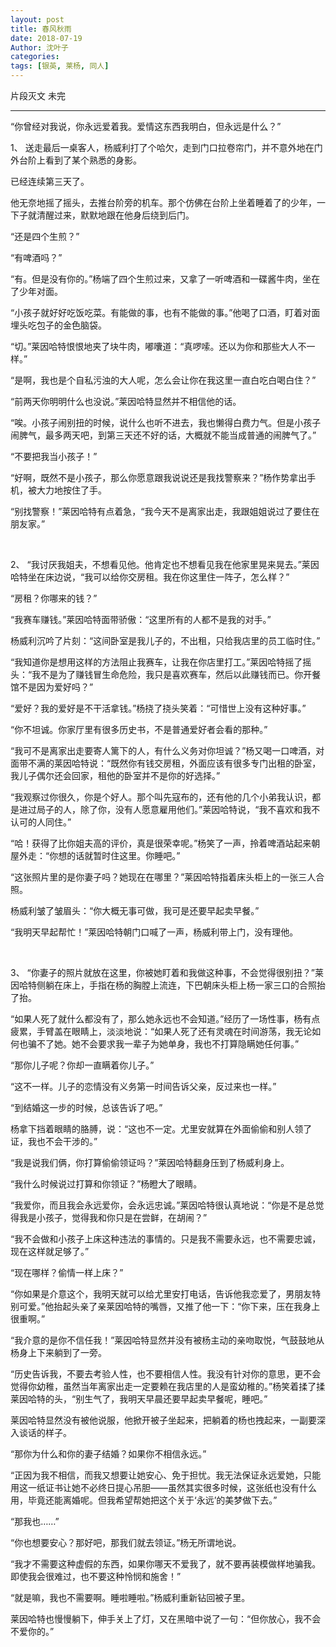 ```yaml
---
layout: post
title: 春风秋雨
date: 2018-07-19
Author: 沈叶子
categories: 
tags: [银英, 莱杨, 同人]
--- 
```


片段灭文 未完

*******

“你曾经对我说，你永远爱着我。爱情这东西我明白，但永远是什么？”

1、
送走最后一桌客人，杨威利打了个哈欠，走到门口拉卷帘门，并不意外地在门外台阶上看到了某个熟悉的身影。

已经连续第三天了。

他无奈地摇了摇头，去推台阶旁的机车。那个仿佛在台阶上坐着睡着了的少年，一下子就清醒过来，默默地跟在他身后绕到后门。

“还是四个生煎？”

“有啤酒吗？”

“有。但是没有你的。”杨端了四个生煎过来，又拿了一听啤酒和一碟酱牛肉，坐在了少年对面。

“小孩子就好好吃饭吃菜。有能做的事，也有不能做的事。”他喝了口酒，盯着对面埋头吃包子的金色脑袋。

“切。”莱因哈特恨恨地夹了块牛肉，嘟囔道：“真啰嗦。还以为你和那些大人不一样。”

“是啊，我也是个自私污浊的大人呢，怎么会让你在我这里一直白吃白喝白住？”

“前两天你明明什么也没说。”莱因哈特显然并不相信他的话。

“唉。小孩子闹别扭的时候，说什么也听不进去，我也懒得白费力气。但是小孩子闹脾气，最多两天吧，到第三天还不好的话，大概就不能当成普通的闹脾气了。”

“不要把我当小孩子！”

“好啊，既然不是小孩子，那么你愿意跟我说说还是我找警察来？”杨作势拿出手机，被大力地按住了手。

“别找警察！”莱因哈特有点着急，“我今天不是离家出走，我跟姐姐说过了要住在朋友家。”

<br/>

2、
“我讨厌我姐夫，不想看见他。他肯定也不想看见我在他家里晃来晃去。”莱因哈特坐在床边说，“我可以给你交房租。我在你这里住一阵子，怎么样？”

“房租？你哪来的钱？”

“我赛车赚钱。”莱因哈特面带骄傲：“这里所有的人都不是我的对手。”

杨威利沉吟了片刻：“这间卧室是我儿子的，不出租，只给我店里的员工临时住。”

“我知道你是想用这样的方法阻止我赛车，让我在你店里打工。”莱因哈特摇了摇头：“我不是为了赚钱冒生命危险，我只是喜欢赛车，然后以此赚钱而已。你开餐馆不是因为爱好吗？”

“爱好？我的爱好是不干活拿钱。”杨挠了挠头笑着：“可惜世上没有这种好事。”

“你不坦诚。你家厅里有很多历史书，不是普通爱好者会看的那种。”

“我可不是离家出走要寄人篱下的人，有什么义务对你坦诚？”杨又喝一口啤酒，对面带不满的莱因哈特说：“既然你有钱交房租，外面应该有很多专门出租的卧室，我儿子偶尔还会回家，租他的卧室并不是你的好选择。”

“我观察过你很久，你是个好人。那个叫先寇布的，还有他的几个小弟我认识，都是进过局子的人，除了你，没有人愿意雇用他们。”莱因哈特说，“我不喜欢和我不认可的人同住。”

“哈！获得了比你姐夫高的评价，真是很荣幸呢。”杨笑了一声，拎着啤酒站起来朝屋外走：“你想的话就暂时住这里。你睡吧。”

“这张照片里的是你妻子吗？她现在在哪里？”莱因哈特指着床头柜上的一张三人合照。

杨威利皱了皱眉头：“你大概无事可做，我可是还要早起卖早餐。”

“我明天早起帮忙！”莱因哈特朝门口喊了一声，杨威利带上门，没有理他。

<br/>

3、
“你妻子的照片就放在这里，你被她盯着和我做这种事，不会觉得很别扭？”莱因哈特侧躺在床上，手指在杨的胸膛上流连，下巴朝床头柜上杨一家三口的合照抬了抬。

“如果人死了就什么都没有了，那么她永远也不会知道。”经历了一场性事，杨有点疲累，手臂盖在眼睛上，淡淡地说：“如果人死了还有灵魂在时间游荡，我无论如何也骗不了她。她不会要求我一辈子为她单身，我也不打算隐瞒她任何事。”

“那你儿子呢？你却一直瞒着你儿子。”

“这不一样。儿子的恋情没有义务第一时间告诉父亲，反过来也一样。”

“到结婚这一步的时候，总该告诉了吧。”

杨拿下挡着眼睛的胳膊，说：“这也不一定。尤里安就算在外面偷偷和别人领了证，我也不会干涉的。”

“我是说我们俩，你打算偷偷领证吗？”莱因哈特翻身压到了杨威利身上。

“我什么时候说过打算和你领证？”杨瞪大了眼睛。

“我爱你，而且我会永远爱你，会永远忠诚。”莱因哈特很认真地说：“你是不是总觉得我是小孩子，觉得我和你只是在尝鲜，在胡闹？”

“我不会做和小孩子上床这种违法的事情的。只是我不需要永远，也不需要忠诚，现在这样就足够了。”

“现在哪样？偷情一样上床？”

“你如果是介意这个，我明天就可以给尤里安打电话，告诉他我恋爱了，男朋友特别可爱。”他抬起头亲了亲莱因哈特的嘴唇，又推了他一下：“你下来，压在我身上很重啊。”

“我介意的是你不信任我！”莱因哈特显然并没有被杨主动的亲吻取悦，气鼓鼓地从杨身上下来躺到了一旁。

“历史告诉我，不要去考验人性，也不要相信人性。我没有针对你的意思，更不会觉得你幼稚，虽然当年离家出走一定要赖在我店里的人是蛮幼稚的。”杨笑着揉了揉莱因哈特的头，“别生气了，我明天早晨还要早起卖早餐呢，睡吧。”

莱因哈特显然没有被他说服，他掀开被子坐起来，把躺着的杨也拽起来，一副要深入谈话的样子。

“那你为什么和你的妻子结婚？如果你不相信永远。”

“正因为我不相信，而我又想要让她安心、免于担忧。我无法保证永远爱她，只能用这一纸证书让她不必终日提心吊胆——虽然其实很多时候，这张纸也没有什么用，毕竟还能离婚呢。但我希望帮她把这个关于‘永远’的美梦做下去。”

“那我也……”

“你也想要安心？那好吧，那我们就去领证。”杨无所谓地说。

“我才不需要这种虚假的东西，如果你哪天不爱我了，就不要再装模做样地骗我。即使我会很难过，也不要这种怜悯和施舍！”

“就是嘛，我也不需要啊。睡啦睡啦。”杨威利重新钻回被子里。

莱因哈特也慢慢躺下，伸手关上了灯，又在黑暗中说了一句：“但你放心，我不会不爱你的。”



